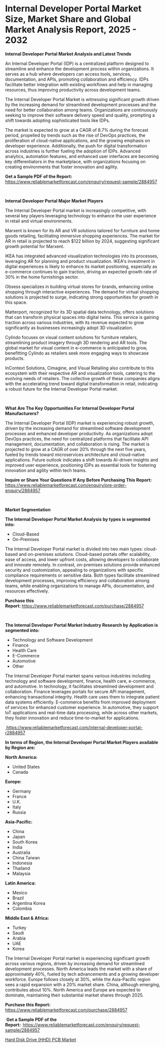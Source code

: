 <p><h1>Internal Developer Portal Market Size, Market Share and Global Market Analysis Report, 2025 - 2032</h1></p><p><strong>Internal Developer Portal Market Analysis and Latest Trends</strong></p>
<p><p>An Internal Developer Portal (IDP) is a centralized platform designed to streamline and enhance the development process within organizations. It serves as a hub where developers can access tools, services, documentation, and APIs, promoting collaboration and efficiency. IDPs facilitate better integration with existing workflows and help in managing resources, thus improving productivity across development teams.</p><p>The Internal Developer Portal Market is witnessing significant growth driven by the increasing demand for streamlined development processes and the need for better collaboration among teams. Organizations are continuously seeking to improve their software delivery speed and quality, prompting a shift towards adopting sophisticated tools like IDPs. </p><p>The market is expected to grow at a CAGR of 8.7% during the forecast period, propelled by trends such as the rise of DevOps practices, the proliferation of cloud-native applications, and the growing emphasis on developer experience. Additionally, the push for digital transformation across industries is further fueling the adoption of IDPs. Advanced analytics, automation features, and enhanced user interfaces are becoming key differentiators in the marketplace, with organizations focusing on creating environments that foster innovation and agility.</p></p>
<p><strong>Get a Sample PDF of the Report:&nbsp;</strong> <a href="https://www.reliablemarketforecast.com/enquiry/request-sample/2884957?utm_campaign=3071&utm_medium=2&utm_source=Github&utm_content=ia&utm_term=13032025&utm_id=internal-developer-portal">https://www.reliablemarketforecast.com/enquiry/request-sample/2884957</a></p>
<p>&nbsp;</p>
<p><strong>Internal Developer Portal Major Market Players</strong></p>
<p><p>The Internal Developer Portal market is increasingly competitive, with several key players leveraging technology to enhance the user experience in retail and virtual environments. </p><p>Marxent is known for its AR and VR solutions tailored for furniture and home goods retailing, facilitating immersive shopping experiences. The market for AR in retail is projected to reach $122 billion by 2024, suggesting significant growth potential for Marxent.</p><p>IKEA has integrated advanced visualization technologies into its processes, leveraging AR for planning and product visualization. IKEA's investment in digital experiences is likely to enhance its market positioning, especially as e-commerce continues to gain traction, driving an expected growth rate of 30% in the home furnishings sector.</p><p>Obsess specializes in building virtual stores for brands, enhancing online shopping through interactive experiences. The demand for virtual shopping solutions is projected to surge, indicating strong opportunities for growth in this space.</p><p>Matterport, recognized for its 3D spatial data technology, offers solutions that can transform physical spaces into digital twins. This service is gaining traction across various industries, with its revenue expected to grow significantly as businesses increasingly adopt 3D visualization.</p><p>Cylindo focuses on visual content solutions for furniture retailers, streamlining product imagery through 3D rendering and AR tools. The global market for visual content in e-commerce is anticipated to grow, benefitting Cylindo as retailers seek more engaging ways to showcase products.</p><p>InContext Solutions, Cimagine, and Visual Retailing also contribute to this ecosystem with their respective AR and visualization tools, catering to the evolving needs of retailers. The collective growth of these companies aligns with the accelerating trend toward digital transformation in retail, indicating a robust future for the Internal Developer Portal market.</p></p>
<p>&nbsp;</p>
<p><strong>What Are The Key Opportunities For Internal Developer Portal Manufacturers?</strong></p>
<p><p>The Internal Developer Portal (IDP) market is experiencing robust growth, driven by the increasing demand for streamlined software development processes and enhanced developer productivity. As organizations adopt DevOps practices, the need for centralized platforms that facilitate API management, documentation, and collaboration is rising. The market is projected to grow at a CAGR of over 20% through the next five years, fueled by trends toward microservices architecture and cloud-native applications. Future outlook indicates a shift towards AI-driven insights and improved user experience, positioning IDPs as essential tools for fostering innovation and agility within tech teams.</p></p>
<p><strong>Inquire or Share Your Questions If Any Before Purchasing This Report:</strong> <a href="https://www.reliablemarketforecast.com/enquiry/pre-order-enquiry/2884957?utm_campaign=3071&utm_medium=2&utm_source=Github&utm_content=ia&utm_term=13032025&utm_id=internal-developer-portal">https://www.reliablemarketforecast.com/enquiry/pre-order-enquiry/2884957</a></p>
<p>&nbsp;</p>
<p><strong>Market Segmentation</strong></p>
<p><strong>The Internal Developer Portal Market Analysis by types is segmented into:</strong></p>
<p><ul><li>Cloud-Based</li><li>On-Premises</li></ul></p>
<p><p>The Internal Developer Portal market is divided into two main types: cloud-based and on-premises solutions. Cloud-based portals offer scalability, ease of access, and lower upfront costs, allowing developers to collaborate and innovate remotely. In contrast, on-premises solutions provide enhanced security and customization, appealing to organizations with specific compliance requirements or sensitive data. Both types facilitate streamlined development processes, improving efficiency and collaboration among teams, while enabling organizations to manage APIs, documentation, and resources effectively.</p></p>
<p><strong>Purchase this Report:&nbsp;</strong><a href="https://www.reliablemarketforecast.com/purchase/2884957?utm_campaign=3071&utm_medium=2&utm_source=Github&utm_content=ia&utm_term=13032025&utm_id=internal-developer-portal">https://www.reliablemarketforecast.com/purchase/2884957</a></p>
<p>&nbsp;</p>
<p><strong>The Internal Developer Portal Market Industry Research by Application is segmented into:</strong></p>
<p><ul><li>Technology and Software Development</li><li>Finance</li><li>Health Care</li><li>E-Commerce</li><li>Automotive</li><li>Other</li></ul></p>
<p><p>The Internal Developer Portal market spans various industries including technology and software development, finance, health care, e-commerce, and automotive. In technology, it facilitates streamlined development and collaboration. Finance leverages portals for secure API management, enhancing transactional integrity. Health care uses them to integrate patient data systems efficiently. E-commerce benefits from improved deployment of services for enhanced customer experience. In automotive, they support IoT applications and real-time data processing, while across other markets, they foster innovation and reduce time-to-market for applications.</p></p>
<p><a href="https://www.reliablemarketforecast.com/internal-developer-portal-r2884957?utm_campaign=3071&utm_medium=2&utm_source=Github&utm_content=ia&utm_term=13032025&utm_id=internal-developer-portal">&nbsp;https://www.reliablemarketforecast.com/internal-developer-portal-r2884957</a></p>
<p><strong>In terms of Region, the Internal Developer Portal Market Players available by Region are:</strong></p>
<p>
    <p> <strong> North America: </strong>
        <ul>
            <li>United States</li>
            <li>Canada</li>
        </ul>
        </p> 
    <p> <strong> Europe: </strong>
        <ul>
            <li>Germany</li>
            <li>France</li>
            <li>U.K.</li>
            <li>Italy</li>
            <li>Russia</li>
        </ul>
        </p> 
    <p> <strong> Asia-Pacific: </strong>
        <ul>
            <li>China</li>
            <li>Japan</li>
            <li>South Korea</li>
            <li>India</li>
            <li>Australia</li>
            <li>China Taiwan</li>
            <li>Indonesia</li>
            <li>Thailand</li>
            <li>Malaysia</li>
        </ul>
        </p> 
    <p> <strong> Latin America: </strong>
        <ul>
            <li>Mexico</li>
            <li>Brazil</li>
            <li>Argentina Korea</li>
            <li>Colombia</li>
        </ul>
        </p> 
    <p> <strong> Middle East & Africa: </strong>
        <ul>
            <li>Turkey</li>
            <li>Saudi</li>
            <li>Arabia</li>
            <li>UAE</li>
            <li>Korea</li>
        </ul>
    </p>
    </p>
<p><p>The Internal Developer Portal market is experiencing significant growth across various regions, driven by increasing demand for streamlined development processes. North America leads the market with a share of approximately 40%, fueled by tech advancements and a growing developer workforce. Europe follows closely at 30%, while the Asia-Pacific region sees a rapid expansion with a 20% market share. China, although emerging, contributes about 10%. North America and Europe are expected to dominate, maintaining their substantial market shares through 2025.</p></p>
<p><strong>Purchase this Report: </strong><a href="https://www.reliablemarketforecast.com/purchase/2884957?utm_campaign=3071&utm_medium=2&utm_source=Github&utm_content=ia&utm_term=13032025&utm_id=internal-developer-portal">https://www.reliablemarketforecast.com/purchase/2884957</a></p>
<p>&nbsp;<strong>Get a Sample PDF of the Report:&nbsp;&nbsp;</strong><a href="https://www.reliablemarketforecast.com/enquiry/request-sample/2884957?utm_campaign=3071&utm_medium=2&utm_source=Github&utm_content=ia&utm_term=13032025&utm_id=internal-developer-portal">https://www.reliablemarketforecast.com/enquiry/request-sample/2884957</a></p>
<p><strong></strong></p>
<p><p><a href="https://github.com/lisaeichler20775/Market-Research-Report-List-1/blob/main/hard-disk-drive-hhd-pcb-market.md?utm_campaign=3071&utm_medium=2&utm_source=Github&utm_content=ia&utm_term=13032025&utm_id=internal-developer-portal">Hard Disk Drive (HHD) PCB Market</a></p></p>
